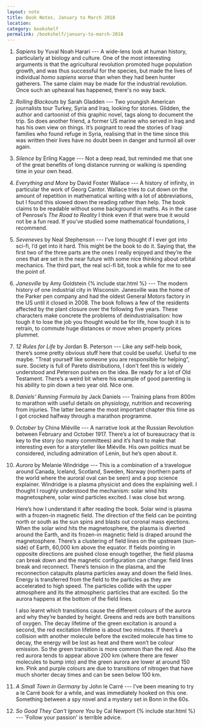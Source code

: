 ```yaml
---
layout: note
title: Book Notes, January to March 2018
location:
category: bookshelf
permalink: /bookshelf/january-to-march-2018
---
```


1. _Sapiens_ by Yuval Noah Harari --- A wide-lens look at human history,
   particularly at biology and culture. One of the most interesting arguments is
   that the agricultural revolution promoted huge population growth, and was
   thus successful for the species, but made the lives of individual _homo
   sapiens_ worse than when they had been hunter gatherers. The same claim may
   be made for the industrial revolution. Once such an upheaval has happened,
   there's no way back.
 
2. _Rolling Blackouts_ by Sarah Gladden --- Two youngish American journalists
   tour Turkey, Syria and Iraq, looking for stories. Glidden, the author and
   cartoonist of this graphic novel, tags along to document the trip. So does
   another friend, a former US marine who served in Iraq and has his own view on
   things. It’s poignant to read the stories of Iraqi families who found refuge
   in Syria, realising that in the time since this was written their lives have
   no doubt been in danger and turmoil all over again.
 
3. _Silence_ by Erling Kagge --- Not a deep read, but reminded me that one of
   the great benefits of long distance running or walking is spending time in
   your own head.
 
4. _Everything and More_ by David Foster Wallace --- A history of infinity, in
   particular the work of Georg Cantor. Wallace tries to cut down on the amount
   of repetition in mathematical writing with a lot of abbreviations, but I
   found this slowed down the reading rather than help. The book claims to be
   readable without some background in maths. As in the case of Penrose’s
   _The Road to Reality_ I think even if that were true it would not be a
   fun read. If you've studied some mathematical foundations, I recommend.
 
5. _Seveneves_ by Neal Stephenson --- I’ve long thought if I ever got into
   sci-fi, I’d get into it hard. This might be the book to do it.
   Saying that, the first two of the three parts are the ones I really enjoyed
   and they’re the ones that are set in the near future with some nice thinking
   about orbital mechanics. The third part, the real sci-fi bit, took a while
   for me to see the point of.
 
6. _Janesville_ by Amy Goldstein {% include star.html %} --- The modern history
   of one industrial city in Wisconsin. Janesville was the home of the Parker
   pen company and had the oldest General Motors factory in the US until it
   closed in 2008. The book follows a few of the residents affected by the plant
   closure over the following five years. These characters make concrete the
    problems of deindustrialisation: how tough it to lose the job you
   thought would be for life, how tough it is to retrain, to commute huge
   distances or move when property prices plummet.

7. _12 Rules for Life_ by Jordan B. Peterson --- Like any self-help book,
   there’s some pretty obvious stuff here that could be useful. Useful to me
   maybe. "Treat yourself like someone you are responsible for helping”, sure.
   Society is full of Pareto distributions, I don't feel this is widely
   understood and Peterson pushes on the idea. Be ready for a lot of Old
   Testament. There’s a weird bit where his example of good parenting is his
   ability to pin down a two year old. Nice one.

8. _Daniels' Running Formula_ by Jack Daniels --- Training plans from 800m to
   marathon with useful details on physiology, nutrition and recovering from
   injuries. The latter became the most important chapter this time as I got
   crocked halfway through a marathon programme.

9. _October_ by China Miéville --- A narrative look at the Russian Revolution
   between February and October 1917. There’s a lot of bureaucracy that is key
   to the story (so many committees) and it’s hard to make that interesting even
   for a storyteller like Miéville. His own politics must be considered,
   including admiration of Lenin, but he’s open about it.

10. _Aurora_ by Melanie Windridge --- This is a combination of a travelogue
    around Canada, Iceland, Scotland, Sweden, Norway (northern parts of the
    world where the auroral oval can be seen) and a pop science explainer.
    Windridge is a plasma physicist and does the explaining well. I thought I
    roughly understood the mechanism: solar wind hits magnetosphere, solar wind
    particles excited. I was close but wrong. 

    Here’s how I understand it after reading the book. Solar wind is plasma with
    a frozen-in magnetic field. The direction of the field can be pointing north
    or south as the sun spins and blasts out coronal mass ejections. When the
    solar wind hits the magnetosphere, the plasma is diverted around the Earth,
    and its frozen-in magnetic field is draped around the magnetosphere. There’s
    a clustering of field lines on the upstream (sun-side) of Earth, 60,000 km
    above the equator. If fields pointing in opposite directions are pushed
    close enough together, the  field plasma can break down and the magnetic
    configuration can change: field lines break and reconnect. There’s tension
    in the plasma, and the reconnection catapults plasma particles away and down
    the field lines. Energy is transferred from the field to the particles as
    they are accelerated to high speed. The particles collide with the upper
    atmosphere and its the atmospheric particles that are excited. So the aurora
    happens at the bottom of the field lines.

    I also learnt which transitions cause the different colours of the aurora
    and why they’re banded by height. Greens and reds are both transitions of
    oxygen. The decay lifetime of the green excitation is around a second, the
    red excitation lifetime is about two minutes. If there’s a collision with
    another molecule before the excited molecule has time to decay, the energy
    will be lost as heat and there won’t be colour emission. So the green
    transition is more common than the red. Also the red aurora tends to appear
    above 200 km (where there are fewer molecules to bump into) and the green
    aurora are lower at around 150 km. Pink and purple colours are due to
    transitions of nitrogen that have much shorter decay times and can be seen
    below 100 km.

11. _A Small Town in Germany_ by John le Carré --- I’ve been meaning to try a le
    Carré book for a while, and was immediately hooked on this one. Something
    between a spy novel and a mystery set in Bonn in the 60s.

12. _So Good They Can't Ignore You_ by Cal Newport {% include star.html %} ---
    'Follow your passion' is terrible advice.
